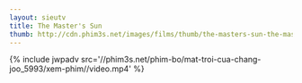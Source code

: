 ```yaml
---
layout: sieutv
title: The Master's Sun
thumb: http://cdn.phim3s.net/images/films/thumb/the-masters-sun-the-masters-sun-2013.jpg
---
```

{% include jwpadv src='//phim3s.net/phim-bo/mat-troi-cua-chang-joo_5993/xem-phim//video.mp4' %}